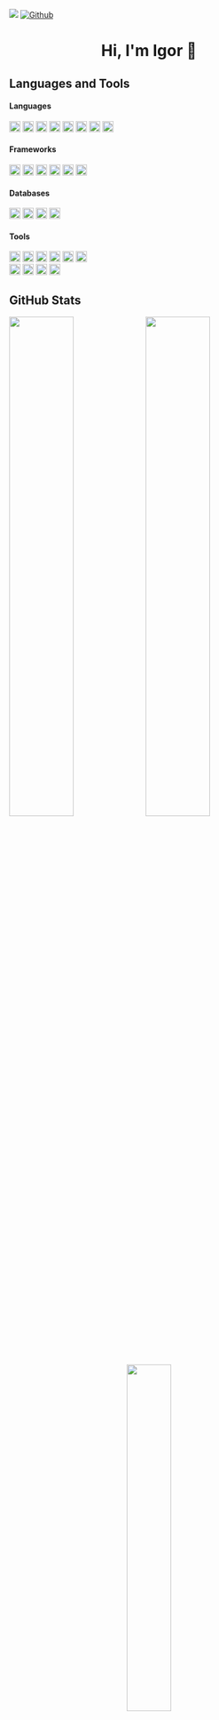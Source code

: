 ![](https://visitor-badge.laobi.icu/badge?page_id=igordzierwa)
[![Github](https://img.shields.io/github/followers/igordzierwa?label=Follow&style=social)](https://github.com/CharalambosIoannou)

<div align="center">
  <h1 style="text-align:center">Hi, I'm Igor 👋</h1>
</div>

## Languages and Tools
#### Languages
<div>
  <img height=20 src="https://img.shields.io/badge/python-3670A0?style=for-the-badge&logo=python&logoColor=ffdd54"/>
  <img height=20 src="https://img.shields.io/badge/java-%23ED8B00.svg?style=for-the-badge&logo=java&logoColor=white" />
  <img height=20 src="https://img.shields.io/badge/javascript-%23323330.svg?style=for-the-badge&logo=javascript&logoColor=%23F7DF1E" />
  <img height=20 src="https://img.shields.io/badge/typescript-%23007ACC.svg?style=for-the-badge&logo=typescript&logoColor=white" />
  <img height=20 src="https://img.shields.io/badge/r-%23276DC3.svg?style=for-the-badge&logo=r&logoColor=white" />
  <img height=20 src="https://img.shields.io/badge/c-%2300599C.svg?style=for-the-badge&logo=c&logoColor=white" />
  <img height=20 src="https://img.shields.io/badge/c++-%2300599C.svg?style=for-the-badge&logo=c%2B%2B&logoColor=white" />
  <img height=20 src="https://img.shields.io/badge/-GraphQL-E10098?style=for-the-badge&logo=graphql&logoColor=white" />
</div>

#### Frameworks
<div>
  <img height=20 src="https://img.shields.io/badge/django-%23092E20.svg?style=for-the-badge&logo=django&logoColor=white" />
  <img height=20 src="https://img.shields.io/badge/DJANGO-REST-ff1709?style=for-the-badge&logo=django&logoColor=white&color=ff1709&labelColor=gra" />
  <img height=20 src="https://img.shields.io/badge/spring-%236DB33F.svg?style=for-the-badge&logo=spring&logoColor=white" />
  <img height=20 src="https://img.shields.io/badge/react-%2320232a.svg?style=for-the-badge&logo=react&logoColor=%2361DAFB" />
  <img height=20 src="https://img.shields.io/badge/vuejs-%2335495e.svg?style=for-the-badge&logo=vuedotjs&logoColor=%234FC08D" />
  <img height=20 src="https://img.shields.io/badge/-cypress-%23E5E5E5?style=for-the-badge&logo=cypress&logoColor=058a5e" />
</div>

#### Databases
<div>
  <img height=20 src="https://img.shields.io/badge/postgres-%23316192.svg?style=for-the-badge&logo=postgresql&logoColor=white" />
  <img height=20 src="https://img.shields.io/badge/mysql-%2300f.svg?style=for-the-badge&logo=mysql&logoColor=white" />
  <img height=20 src="https://img.shields.io/badge/MongoDB-%234ea94b.svg?style=for-the-badge&logo=mongodb&logoColor=white" />
  <img height=20 src="https://img.shields.io/badge/sqlite-%2307405e.svg?style=for-the-badge&logo=sqlite&logoColor=white" />
</div>

#### Tools
<div>
  <img height=20 src="https://img.shields.io/badge/git-%23F05033.svg?style=for-the-badge&logo=git&logoColor=white" />
  <img height=20 src="https://img.shields.io/badge/AWS-%23FF9900.svg?style=for-the-badge&logo=amazon-aws&logoColor=white" />
  <img height=20 src="https://img.shields.io/badge/docker-%230db7ed.svg?style=for-the-badge&logo=docker&logoColor=white" />
  <img height=20 src="https://img.shields.io/badge/kubernetes-%23326ce5.svg?style=for-the-badge&logo=kubernetes&logoColor=white" />
  <img height=20 src="https://img.shields.io/badge/circle%20ci-%23161616.svg?style=for-the-badge&logo=circleci&logoColor=white" />
  <img height=20 src="https://img.shields.io/badge/github%20actions-%232671E5.svg?style=for-the-badge&logo=githubactions&logoColor=white" />
</div>

<div>
  <img height=20 src="https://img.shields.io/badge/azure-%230072C6.svg?style=for-the-badge&logo=microsoftazure&logoColor=white" />
  <img height=20 src="https://img.shields.io/badge/jira-%230A0FFF.svg?style=for-the-badge&logo=jira&logoColor=white" />
  <img height=20 src="https://img.shields.io/badge/confluence-%23172BF4.svg?style=for-the-badge&logo=confluence&logoColor=white" />
  <img height=20 src="https://img.shields.io/badge/Trello-%23026AA7.svg?style=for-the-badge&logo=Trello&logoColor=white" />
</div>

## GitHub Stats
<div class='container'>
  <img style="height: auto; width: 48%;" class="img" src="https://github-readme-stats.vercel.app/api?username=igordzierwa&show_icons=true&count_private=true&theme=github_dark" />
  <img style="height: auto; width: 48%;" class="img" src="https://github-readme-streak-stats.herokuapp.com?user=igordzierwa&theme=github-dark-blue" />
</div>
<p align="center">
  <img style="height: auto; width: 40%;" class="img" src="https://github-readme-stats.vercel.app/api/top-langs/?username=igordzierwa&theme=github_dark&langs_count=8&exclude_repo=computer-graphics-labs&hide=html,css&layout=compact" />
</p>

## Projects and Laboratory Classes
<details>
  <summary>Projects</summary>
  <ul>
    <li>
      <a href="https://github.com/igordzierwa/student-internships-system-project">System Supporting Student Internships (Engineer Thesis)</a> - web application supporting the whole process of the student internships, written using Spring (Backend) and Vue.js (Frontend).
    </li>
    <br/>
    <li>
      <a href="https://github.com/igordzierwa/cypress-api-automation">API Test Aumation using Cypress (TypeScript)</a> - tests of several controllers using similar approach to Page Object Pattern.
    </li>
    <br/>
    <li>
      <a href="https://github.com/igordzierwa/java-to-python-translator-project">Java to Python Translator</a> - translator is written using Java and ANTLR.
    </li>
    <br/>
    <li>
      <a href="https://github.com/igordzierwa/databases-northwind-project">Northwind database using MongoDB</a> - implementation of the well-known Northwind database using MongoDB and Spring.
    </li>
    <br/>
    <li>
      <a href="https://github.com/igordzierwa/bookstore-microservices-project">Bookstore using Microservices</a> - backend (Spring) implementation of the bookstore activities using microsevices approach.
    </li>
    <br/>
    <li>
      <a href="https://github.com/igordzierwa/librario-project">Librario</a> - web application supporting the library activities, written using Spring (Backend) and Vue.js (Frontend).
    </li>
  </ul>
</details>

<details>
  <summary>Laboratory Classes from Engineering Studies</summary>
  <ul>
    <li>
      <a href="https://github.com/igordzierwa/database-frameworks-labs"/>Database Frameworks
    </li>
    <br/>
    <li>
      <a href="https://github.com/igordzierwa/operating-systems-labs">Operating Systems</a>
    </li>
    <br/>
    <li>
      <a href="https://github.com/igordzierwa/computer-graphics-labs">Computer Graphics</a>
    </li>
    <br/>
    <li>
      <a href="https://github.com/igordzierwa/snake-game-project">Introduction to Computer Science - Snake Game</a>
    </li>
  </ul>
</details>

<details>
  <summary>Laboratory Classes from Mastering Studies</summary>
</details>


